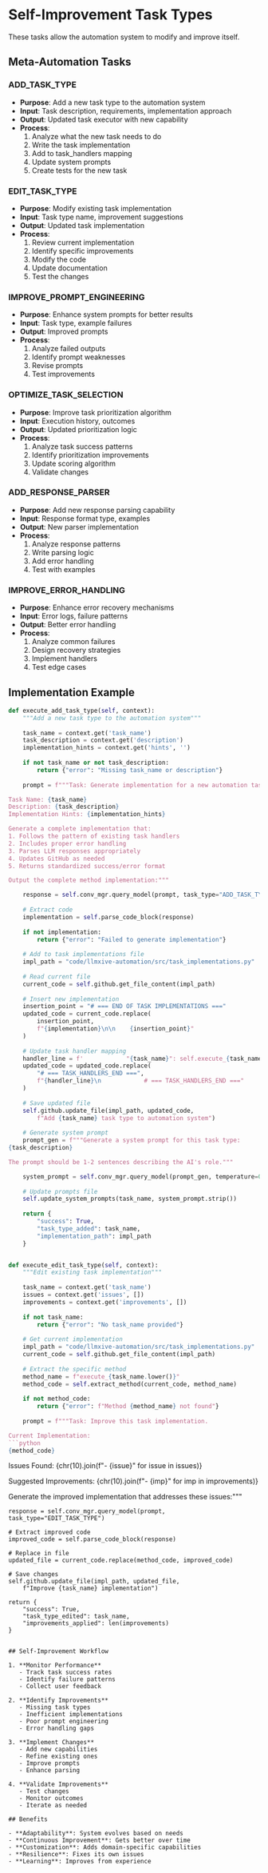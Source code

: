# Self-Improvement Task Types

These tasks allow the automation system to modify and improve itself.

## Meta-Automation Tasks

### ADD_TASK_TYPE
- **Purpose**: Add a new task type to the automation system
- **Input**: Task description, requirements, implementation approach
- **Output**: Updated task executor with new capability
- **Process**:
  1. Analyze what the new task needs to do
  2. Write the task implementation
  3. Add to task_handlers mapping
  4. Update system prompts
  5. Create tests for the new task

### EDIT_TASK_TYPE
- **Purpose**: Modify existing task implementation
- **Input**: Task type name, improvement suggestions
- **Output**: Updated task implementation
- **Process**:
  1. Review current implementation
  2. Identify specific improvements
  3. Modify the code
  4. Update documentation
  5. Test the changes

### IMPROVE_PROMPT_ENGINEERING
- **Purpose**: Enhance system prompts for better results
- **Input**: Task type, example failures
- **Output**: Improved prompts
- **Process**:
  1. Analyze failed outputs
  2. Identify prompt weaknesses
  3. Revise prompts
  4. Test improvements

### OPTIMIZE_TASK_SELECTION
- **Purpose**: Improve task prioritization algorithm
- **Input**: Execution history, outcomes
- **Output**: Updated prioritization logic
- **Process**:
  1. Analyze task success patterns
  2. Identify prioritization improvements
  3. Update scoring algorithm
  4. Validate changes

### ADD_RESPONSE_PARSER
- **Purpose**: Add new response parsing capability
- **Input**: Response format type, examples
- **Output**: New parser implementation
- **Process**:
  1. Analyze response patterns
  2. Write parsing logic
  3. Add error handling
  4. Test with examples

### IMPROVE_ERROR_HANDLING
- **Purpose**: Enhance error recovery mechanisms
- **Input**: Error logs, failure patterns
- **Output**: Better error handling
- **Process**:
  1. Analyze common failures
  2. Design recovery strategies
  3. Implement handlers
  4. Test edge cases

## Implementation Example

```python
def execute_add_task_type(self, context):
    """Add a new task type to the automation system"""
    
    task_name = context.get('task_name')
    task_description = context.get('description')
    implementation_hints = context.get('hints', '')
    
    if not task_name or not task_description:
        return {"error": "Missing task_name or description"}
        
    prompt = f"""Task: Generate implementation for a new automation task type.

Task Name: {task_name}
Description: {task_description}
Implementation Hints: {implementation_hints}

Generate a complete implementation that:
1. Follows the pattern of existing task handlers
2. Includes proper error handling
3. Parses LLM responses appropriately
4. Updates GitHub as needed
5. Returns standardized success/error format

Output the complete method implementation:"""

    response = self.conv_mgr.query_model(prompt, task_type="ADD_TASK_TYPE")
    
    # Extract code
    implementation = self.parse_code_block(response)
    
    if not implementation:
        return {"error": "Failed to generate implementation"}
        
    # Add to task implementations file
    impl_path = "code/llmxive-automation/src/task_implementations.py"
    
    # Read current file
    current_code = self.github.get_file_content(impl_path)
    
    # Insert new implementation
    insertion_point = "# === END OF TASK IMPLEMENTATIONS ==="
    updated_code = current_code.replace(
        insertion_point,
        f"{implementation}\n\n    {insertion_point}"
    )
    
    # Update task handler mapping
    handler_line = f'            "{task_name}": self.execute_{task_name.lower()},'
    updated_code = updated_code.replace(
        "# === TASK_HANDLERS_END ===",
        f"{handler_line}\n            # === TASK_HANDLERS_END ==="
    )
    
    # Save updated file
    self.github.update_file(impl_path, updated_code,
        f"Add {task_name} task type to automation system")
        
    # Generate system prompt
    prompt_gen = f"""Generate a system prompt for this task type:
{task_description}

The prompt should be 1-2 sentences describing the AI's role."""

    system_prompt = self.conv_mgr.query_model(prompt_gen, temperature=0.7)
    
    # Update prompts file
    self.update_system_prompts(task_name, system_prompt.strip())
    
    return {
        "success": True,
        "task_type_added": task_name,
        "implementation_path": impl_path
    }


def execute_edit_task_type(self, context):
    """Edit existing task implementation"""
    
    task_name = context.get('task_name')
    issues = context.get('issues', [])
    improvements = context.get('improvements', [])
    
    if not task_name:
        return {"error": "No task_name provided"}
        
    # Get current implementation
    impl_path = "code/llmxive-automation/src/task_implementations.py"
    current_code = self.github.get_file_content(impl_path)
    
    # Extract the specific method
    method_name = f"execute_{task_name.lower()}"
    method_code = self.extract_method(current_code, method_name)
    
    if not method_code:
        return {"error": f"Method {method_name} not found"}
        
    prompt = f"""Task: Improve this task implementation.

Current Implementation:
```python
{method_code}
```

Issues Found:
{chr(10).join(f"- {issue}" for issue in issues)}

Suggested Improvements:
{chr(10).join(f"- {imp}" for imp in improvements)}

Generate the improved implementation that addresses these issues:"""

    response = self.conv_mgr.query_model(prompt, task_type="EDIT_TASK_TYPE")
    
    # Extract improved code
    improved_code = self.parse_code_block(response)
    
    # Replace in file
    updated_file = current_code.replace(method_code, improved_code)
    
    # Save changes
    self.github.update_file(impl_path, updated_file,
        f"Improve {task_name} implementation")
        
    return {
        "success": True,
        "task_type_edited": task_name,
        "improvements_applied": len(improvements)
    }
```

## Self-Improvement Workflow

1. **Monitor Performance**
   - Track task success rates
   - Identify failure patterns
   - Collect user feedback

2. **Identify Improvements**
   - Missing task types
   - Inefficient implementations
   - Poor prompt engineering
   - Error handling gaps

3. **Implement Changes**
   - Add new capabilities
   - Refine existing ones
   - Improve prompts
   - Enhance parsing

4. **Validate Improvements**
   - Test changes
   - Monitor outcomes
   - Iterate as needed

## Benefits

- **Adaptability**: System evolves based on needs
- **Continuous Improvement**: Gets better over time
- **Customization**: Adds domain-specific capabilities
- **Resilience**: Fixes its own issues
- **Learning**: Improves from experience